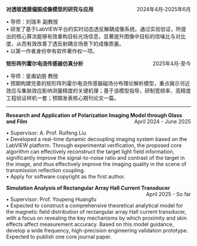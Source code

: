 <p style="text-align:left;"><b>对透玻透膜偏振成像模型的研究与应用</b><span style="float:right;">2024年4月‑2025年6月</span></p>
• 导师：刘瑞丰 副教授 <br>
• 研发了基于LabVIEW平台的实时动态透反解耦成像系统。通过实验验证，所提出的核心算法能够有效重构目标光场信息，显著提升图像中目标的信噪比与对比度，从而有效改善了透反射耦合场景下的成像质量。 <br>
• 以第一作者身份申有软件著作权一项。 <br>
<p style="text-align:left;"><b>矩形阵列霍尔电流传感器仿真分析</b><span style="float:right;">2025年4月‑至今</span></p>
• 导师：皇甫幼朋 教授 <br>
• 预期构建完善的矩形阵列霍尔电流传感器磁场分布理论解析模型，重点揭示邻近效应与集肤效应影响测量精度的关键机理；基于该模型指导，研制宽频率、高精度工程验证样机一套；预期发表核心期刊论文一篇。<br>

---

<p style="text-align:left;"><b>Research and Application of Polarization Imaging Model through Glass and Film</b><span style="float:right;">April 2024 - June 2025</span></p>
• Supervisor: A. Prof. Ruifeng Liu<br>
• Developed a real-time dynamic decoupling imaging system based on the LabVIEW platform. Through experimental verification, the proposed core algorithm can effectively reconstruct the target light field information, significantly improve the signal-to-noise ratio and contrast of the target in the image, and thus effectively improve the imaging quality in the scene of transmission reflection coupling.  <br>
• Apply for software copyright as the first author.  <br>
<p style="text-align:left;"><b>Simulation Analysis of Rectangular Array Hall Current Transducer</b><span style="float:right;">April 2025 - So far</span></p>
• Supervisor: Prof. Youpeng Huangfu <br>
• Expected to construct a comprehensive theoretical analytical model for the magnetic field distribution of rectangular array Hall current transducer, with a focus on revealing the key mechanisms by which proximity and skin effects affect measurement accuracy. Based on this model guidance, develop a wide frequency, high-precision engineering validation prototype. Expected to publish one core journal paper. <br>